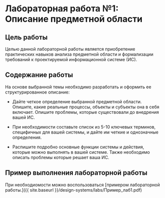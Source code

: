 # Лабораторная работа №1: Описание предметной области

## Цель работы
Целью данной лабораторной работы является приобретение практических навыков анализа предметной области и формализации требований к проектируемой информационной системе (ИС).
## Содержание работы

На основе выбранной темы необходимо разработать и оформить ее структурированное описание:

- Дайте четкое определение выбранной предметной области. Опишите, какие реальные процессы, объекты и субъекты она в себя включает. Опишите проблемы, которые существовали до внедрения вашей ИС.

- При необходимости составьте список из 5-10 ключевых терминов, специфичных для вашей системы, и дайте им четкие и однозначные определения.

- Распишите подробно основные функции системы и действия, которые можно выполнять в вашей системе. Также необходимо описать проблемы которые решает ваша ИС.

## Пример выполнения лабораторной работы

При необходиомости можно воспользоваться [примером лабораторной работы.]({{ site.baseurl }}/design-systems/labs/Пример_лаб1.pdf)